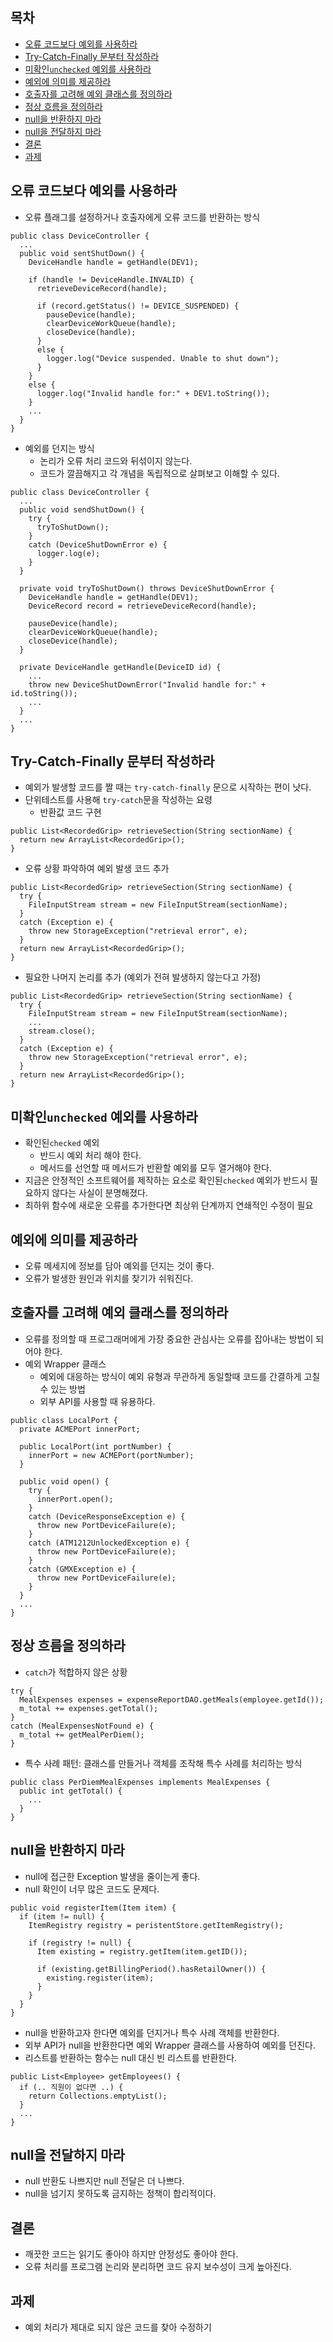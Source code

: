 ## 목차 ##
- [오류 코드보다 예외를 사용하라](#1)
- [Try-Catch-Finally 문부터 작성하라](#2)
- [미확인`unchecked` 예외를 사용하라](#3)
- [예외에 의미를 제공하라](#4)
- [호출자를 고려해 예외 클래스를 정의하라](#5)
- [정상 흐름을 정의하라](#6)
- [null을 반환하지 마라](#7)
- [null을 전달하지 마라](#8)
- [결론](#9)
- [과제](#10)

<a name="1"></a>
## 오류 코드보다 예외를 사용하라 ##
- 오류 플래그를 설정하거나 호출자에게 오류 코드를 반환하는 방식
```
public class DeviceController {
  ...
  public void sentShutDown() {
    DeviceHandle handle = getHandle(DEV1);
    
    if (handle != DeviceHandle.INVALID) {
      retrieveDeviceRecord(handle);
      
      if (record.getStatus() != DEVICE_SUSPENDED) {
        pauseDevice(handle);
        clearDeviceWorkQueue(handle);
        closeDevice(handle);
      }
      else {
        logger.log("Device suspended. Unable to shut down");
      }
    }
    else {
      logger.log("Invalid handle for:" + DEV1.toString());
    }
    ...
  }
}
```
- 예외를 던지는 방식
  - 논리가 오류 처리 코드와 뒤섞이지 않는다.
  - 코드가 깔끔해지고 각 개념을 독립적으로 살펴보고 이해할 수 있다.
```
public class DeviceController {
  ...
  public void sendShutDown() {
    try {
      tryToShutDown();
    }
    catch (DeviceShutDownError e) {
      logger.log(e);
    }
  }
  
  private void tryToShutDown() throws DeviceShutDownError {
    DeviceHandle handle = getHandle(DEV1);
    DeviceRecord record = retrieveDeviceRecord(handle);
    
    pauseDevice(handle);
    clearDeviceWorkQueue(handle);
    closeDevice(handle);
  }
  
  private DeviceHandle getHandle(DeviceID id) {
    ...
    throw new DeviceShutDownError("Invalid handle for:" + id.toString());
    ...
  }
  ...
}
```

<a name="2"></a>
## Try-Catch-Finally 문부터 작성하라 ##
- 예외가 발생할 코드를 짤 때는 `try-catch-finally` 문으로 시작하는 편이 낫다.
- 단위테스트를 사용해 `try-catch`문을 작성하는 요령
  - 반환값 코드 구현
```
public List<RecordedGrip> retrieveSection(String sectionName) {
  return new ArrayList<RecordedGrip>();
}
```
  - 오류 상황 파악하여 예외 발생 코드 추가
```
public List<RecordedGrip> retrieveSection(String sectionName) {
  try {
    FileInputStream stream = new FileInputStream(sectionName);
  }
  catch (Exception e) {
    throw new StorageException("retrieval error", e);
  }
  return new ArrayList<RecordedGrip>();
}
```
  - 필요한 나머지 논리를 추가 (예외가 전혀 발생하지 않는다고 가정)
```
public List<RecordedGrip> retrieveSection(String sectionName) {
  try {
    FileInputStream stream = new FileInputStream(sectionName);
    ...
    stream.close();
  }
  catch (Exception e) {
    throw new StorageException("retrieval error", e);
  }
  return new ArrayList<RecordedGrip>();
}
```

<a name="3"></a>
## 미확인`unchecked` 예외를 사용하라 ##
- 확인된`checked` 예외
  - 반드시 예외 처리 해야 한다.
  - 메서드를 선언할 때 메서드가 반환할 예외를 모두 열거해야 한다.
- 지금은 안정적인 소프트웨어를 제작하는 요소로 확인된`checked` 예외가 반드시 필요하지 않다는 사실이 분명해졌다.
- 최하위 함수에 새로운 오류를 추가한다면 최상위 단계까지 연쇄적인 수정이 필요

<a name="4"></a>
## 예외에 의미를 제공하라 ##
- 오류 메세지에 정보를 담아 예외를 던지는 것이 좋다.
- 오류가 발생한 원인과 위치를 찾기가 쉬워진다.

<a name="5"></a>
## 호출자를 고려해 예외 클래스를 정의하라 ##
- 오류를 정의할 때 프로그래머에게 가장 중요한 관심사는 오류를 잡아내는 방법이 되어야 한다.
- 예외 Wrapper 클래스
  - 예외에 대응하는 방식이 예외 유형과 무관하게 동일할때 코드를 간결하게 고칠 수 있는 방법
  - 외부 API를 사용할 때 유용하다.
```
public class LocalPort {
  private ACMEPort innerPort;
  
  public LocalPort(int portNumber) {
    innerPort = new ACMEPort(portNumber);
  }
  
  public void open() {
    try {
      innerPort.open();
    }
    catch (DeviceResponseException e) {
      throw new PortDeviceFailure(e);
    }
    catch (ATM1212UnlockedException e) {
      throw new PortDeviceFailure(e);
    }
    catch (GMXException e) {
      throw new PortDeviceFailure(e);
    }
  }
  ...
}
```

<a name="6"></a>
## 정상 흐름을 정의하라 ##
- `catch`가 적합하지 않은 상황
```
try {
  MealExpenses expenses = expenseReportDAO.getMeals(employee.getId());
  m_total += expenses.getTotal();
}
catch (MealExpensesNotFound e) {
  m_total += getMealPerDiem();
}
```
- 특수 사례 패턴: 클래스를 만들거나 객체를 조작해 특수 사례를 처리하는 방식
```
public class PerDiemMealExpenses implements MealExpenses {
  public int getTotal() {
    ...
  }
}
```
<a name="7"></a>
## null을 반환하지 마라 ##
- null에 접근한 Exception 발생을 줄이는게 좋다.
- null 확인이 너무 많은 코드도 문제다.
```
public void registerItem(Item item) {
  if (item != null) {
    ItemRegistry registry = peristentStore.getItemRegistry();
    
    if (registry != null) {
      Item existing = registry.getItem(item.getID());
      
      if (existing.getBillingPeriod().hasRetailOwner()) {
        existing.register(item);
      }
    }
  }
}
```
- null을 반환하고자 한다면 예외를 던지거나 특수 사례 객체를 반환한다.
- 외부 API가 null을 반환한다면 예외 Wrapper 클래스를 사용하여 예외를 던진다.
- 리스트를 반환하는 함수는 null 대신 빈 리스트를 반환한다.
```
public List<Employee> getEmployees() {
  if (.. 직원이 없다면 ..) {
    return Collections.emptyList();
  }
  ...
}
```

<a name="8"></a>
## null을 전달하지 마라 ##
- null 반환도 나쁘지만 null 전달은 더 나쁘다.
- null을 넘기지 못하도록 금지하는 정책이 합리적이다.

<a name="9"></a>
## 결론 ##
- 깨끗한 코드는 읽기도 좋아야 하지만 안정성도 좋아야 한다.
- 오류 처리를 프로그램 논리와 분리하면 코드 유지 보수성이 크게 높아진다.

<a name="10"></a>
## 과제 ##
- 예외 처리가 제대로 되지 않은 코드를 찾아 수정하기

